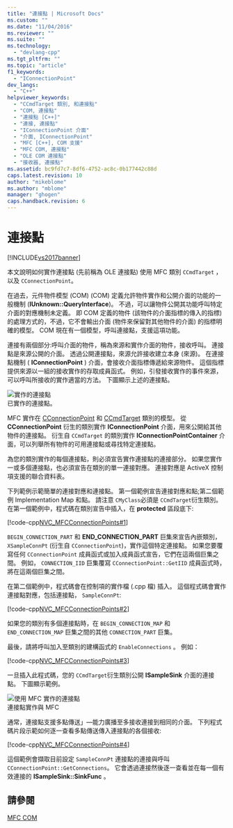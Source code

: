 ```yaml
---
title: "連接點 | Microsoft Docs"
ms.custom: ""
ms.date: "11/04/2016"
ms.reviewer: ""
ms.suite: ""
ms.technology: 
  - "devlang-cpp"
ms.tgt_pltfrm: ""
ms.topic: "article"
f1_keywords: 
  - "IConnectionPoint"
dev_langs: 
  - "C++"
helpviewer_keywords: 
  - "CCmdTarget 類別, 和連接點"
  - "COM, 連接點"
  - "連接點 [C++]"
  - "連接, 連接點"
  - "IConnectionPoint 介面"
  - "介面, IConnectionPoint"
  - "MFC [C++], COM 支援"
  - "MFC COM, 連接點"
  - "OLE COM 連接點"
  - "接收器, 連接點"
ms.assetid: bc9fd7c7-8df6-4752-ac8c-0b177442c88d
caps.latest.revision: 10
author: "mikeblome"
ms.author: "mblome"
manager: "ghogen"
caps.handback.revision: 6
---
```

# 連接點
[!INCLUDE[vs2017banner](../assembler/inline/includes/vs2017banner.md)]

本文說明如何實作連接點 \(先前稱為 OLE 連接點\) 使用 MFC 類別 `CCmdTarget` ，以及 `CConnectionPoint`。  
  
 在過去，元件物件模型 \(COM\) \(COM\) 定義允許物件實作和公開介面的功能的一般機制 \(**IUnknown::QueryInterface**\)。  不過，可以讓物件公開其功能呼叫特定介面的對應機制未定義。  即 COM 定義的物件 \(該物件的介面指標的傳入的指標\) 的處理方式的，不過，它不會輸出介面 \(物件來保留對其他物件的介面\) 的指標明確的模型。  COM 現在有一個模型，呼叫連接點，支援這項功能。  
  
 連接有兩個部分:呼叫介面的物件，稱為來源和實作介面的物件，接收呼叫。  連接點是來源公開的介面。  透過公開連接點，來源允許接收建立本身 \(來源\)。  在連接點機制 \( **IConnectionPoint** \) 介面，會接收介面指標傳遞給來源物件。  這個指標提供來源以一組的接收實作的存取成員函式。  例如，引發接收實作的事件來源，可以呼叫所接收的實作適當的方法。  下圖顯示上述的連接點。  
  
 ![實作的連接點](../mfc/media/vc37lh1.png "vc37LH1")  
已實作的連接點。  
  
 MFC 實作在 [CConnectionPoint](../mfc/reference/cconnectionpoint-class.md) 和 [CCmdTarget](../mfc/reference/ccmdtarget-class.md) 類別的模型。  從 **CConnectionPoint** 衍生的類別實作 **IConnectionPoint** 介面，用來公開給其他物件的連接點。  衍生自 `CCmdTarget` 的類別實作 **IConnectionPointContainer** 介面，可以列舉所有物件的可用連接點或尋找特定連接點。  
  
 為您的類別實作的每個連接點，則必須宣告實作連接點的連接部分。  如果您實作一或多個連接點，也必須宣告在類別的單一連接對應。  連接對應是 ActiveX 控制項支援的聯合資料表。  
  
 下列範例示範簡單的連接對應和連接點。  第一個範例宣告連接對應和點;第二個範例 Implementation Map 和點。  請注意 `CMyClass`必須是 `CCmdTarget`衍生類別。  在第一個範例中，程式碼在類別宣告中插入，在 **protected** 區段底下:  
  
 [!code-cpp[NVC_MFCConnectionPoints#1](../mfc/codesnippet/CPP/connection-points_1.h)]  
  
 `BEGIN_CONNECTION_PART` 和 **END\_CONNECTION\_PART** 巨集來宣告內嵌類別， `XSampleConnPt` \(衍生自 `CConnectionPoint`\)，實作這個特定連接點。  如果您要覆寫任何 `CConnectionPoint` 成員函式或加入成員函式宣告，它們在這兩個巨集之間。  例如， `CONNECTION_IID` 巨集覆寫 `CConnectionPoint::GetIID` 成員函式時，將在這兩個巨集之間。  
  
 在第二個範例中，程式碼會在控制項的實作檔 \(.cpp 檔\) 插入。  這個程式碼會實作連接點對應，包括連接點， `SampleConnPt`:  
  
 [!code-cpp[NVC_MFCConnectionPoints#2](../mfc/codesnippet/CPP/connection-points_2.cpp)]  
  
 如果您的類別有多個連接點時，在 `BEGIN_CONNECTION_MAP` 和 `END_CONNECTION_MAP` 巨集之間的其他 `CONNECTION_PART` 巨集。  
  
 最後，請將呼叫加入至類別的建構函式的 `EnableConnections` 。  例如：  
  
 [!code-cpp[NVC_MFCConnectionPoints#3](../mfc/codesnippet/CPP/connection-points_3.cpp)]  
  
 一旦插入此程式碼，您的 `CCmdTarget`衍生類別公開 **ISampleSink** 介面的連接點。  下圖顯示範例。  
  
 ![使用 MFC 實作的連接點](../mfc/media/vc37lh2.png "vc37LH2")  
連接點實作與 MFC  
  
 通常，連接點支援多點傳送」—能力廣播至多接收連接到相同的介面。  下列程式碼片段示範如何逐一查看多點傳送傳入連接點的各個接收:  
  
 [!code-cpp[NVC_MFCConnectionPoints#4](../mfc/codesnippet/CPP/connection-points_4.cpp)]  
  
 這個範例會擷取目前設定 `SampleConnPt` 連接點的連接與呼叫 `CConnectionPoint::GetConnections`。  它會透過連接然後逐一查看並在每一個有效連接的 **ISampleSink::SinkFunc** 。  
  
## 請參閱  
 [MFC COM](../mfc/mfc-com.md)